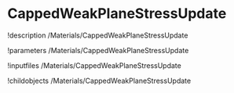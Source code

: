 <!-- MOOSE Documentation Stub: Remove this when content is added. -->

# CappedWeakPlaneStressUpdate
!description /Materials/CappedWeakPlaneStressUpdate

!parameters /Materials/CappedWeakPlaneStressUpdate

!inputfiles /Materials/CappedWeakPlaneStressUpdate

!childobjects /Materials/CappedWeakPlaneStressUpdate
